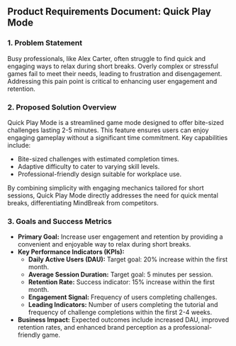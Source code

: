 ## Product Requirements Document: Quick Play Mode

### 1. Problem Statement

Busy professionals, like Alex Carter, often struggle to find quick and engaging ways to relax during short breaks. Overly complex or stressful games fail to meet their needs, leading to frustration and disengagement. Addressing this pain point is critical to enhancing user engagement and retention.

### 2. Proposed Solution Overview

Quick Play Mode is a streamlined game mode designed to offer bite-sized challenges lasting 2-5 minutes. This feature ensures users can enjoy engaging gameplay without a significant time commitment. Key capabilities include:

- Bite-sized challenges with estimated completion times.
- Adaptive difficulty to cater to varying skill levels.
- Professional-friendly design suitable for workplace use.

By combining simplicity with engaging mechanics tailored for short sessions, Quick Play Mode directly addresses the need for quick mental breaks, differentiating MindBreak from competitors.

### 3. Goals and Success Metrics

- **Primary Goal:** Increase user engagement and retention by providing a convenient and enjoyable way to relax during short breaks.
- **Key Performance Indicators (KPIs):**
  - **Daily Active Users (DAU):** Target goal: 20% increase within the first month.
  - **Average Session Duration:** Target goal: 5 minutes per session.
  - **Retention Rate:** Success indicator: 15% increase within the first month.
  - **Engagement Signal:** Frequency of users completing challenges.
  - **Leading Indicators:** Number of users completing the tutorial and frequency of challenge completions within the first 2-4 weeks.
- **Business Impact:** Expected outcomes include increased DAU, improved retention rates, and enhanced brand perception as a professional-friendly game.
